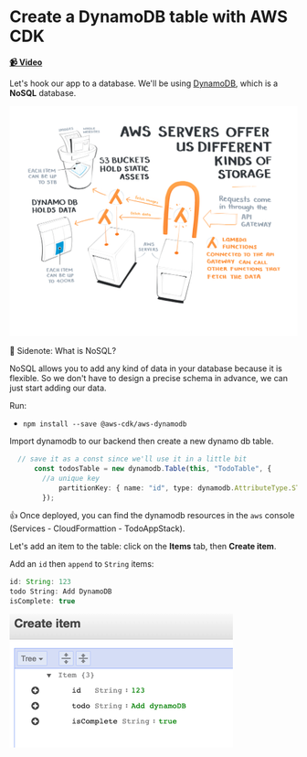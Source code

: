 # Create a DynamoDB table with AWS CDK

**[📹 Video](https://egghead.io/lessons/aws-create-a-dynamodb-table-with-aws-cdk)**

Let's hook our app to a database. We'll be using [DynamoDB](https://aws.amazon.com/dynamodb/), which is a **NoSQL** database.

![Storage Illustration](./images/16-create-a-dynamo-db-table-with-aws-cdk-storage-illustration.png)

🤔 Sidenote: What is NoSQL?

NoSQL allows you to add any kind of data in your database because it is flexible. So we don't have to design a precise schema in advance, we can just start adding our data.

Run:

* `npm install --save @aws-cdk/aws-dynamodb`

Import dynamodb to our backend then create a new dynamo db table.

```ts
  // save it as a const since we'll use it in a little bit
      const todosTable = new dynamodb.Table(this, "TodoTable", {
        //a unique key
            partitionKey: { name: "id", type: dynamodb.AttributeType.STRING }
        });
```

👍 Once deployed, you can find the dynamodb resources in the `aws` console (Services - CloudFormattion - TodoAppStack).

Let's add an item to the table: click on the **Items** tab, then **Create item**.

Add an `id` then `append` to `String` items:

```ts
id: String: 123
todo String: Add DynamoDB
isComplete: true
```

![Add DynamoDB Image](/images/16-create-a-dynamo-db-table-with-aws-cdk-dynamodb-image.png)
